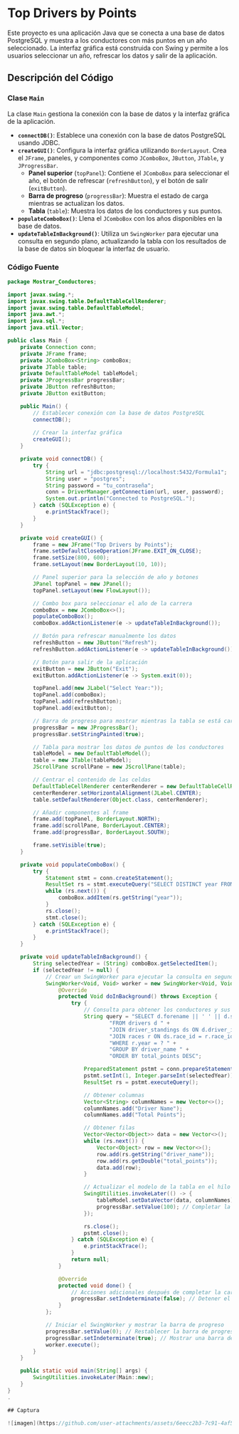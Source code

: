# Top Drivers by Points

Este proyecto es una aplicación Java que se conecta a una base de datos PostgreSQL y muestra a los conductores con más puntos en un año seleccionado. La interfaz gráfica está construida con Swing y permite a los usuarios seleccionar un año, refrescar los datos y salir de la aplicación.

## Descripción del Código

### Clase `Main`

La clase `Main` gestiona la conexión con la base de datos y la interfaz gráfica de la aplicación.

- **`connectDB()`**: Establece una conexión con la base de datos PostgreSQL usando JDBC.
- **`createGUI()`**: Configura la interfaz gráfica utilizando `BorderLayout`. Crea el `JFrame`, paneles, y componentes como `JComboBox`, `JButton`, `JTable`, y `JProgressBar`.
  - **Panel superior** (`topPanel`): Contiene el `JComboBox` para seleccionar el año, el botón de refrescar (`refreshButton`), y el botón de salir (`exitButton`).
  - **Barra de progreso** (`progressBar`): Muestra el estado de carga mientras se actualizan los datos.
  - **Tabla** (`table`): Muestra los datos de los conductores y sus puntos.
- **`populateComboBox()`**: Llena el `JComboBox` con los años disponibles en la base de datos.
- **`updateTableInBackground()`**: Utiliza un `SwingWorker` para ejecutar una consulta en segundo plano, actualizando la tabla con los resultados de la base de datos sin bloquear la interfaz de usuario.

### Código Fuente

```java
package Mostrar_Conductores;

import javax.swing.*;
import javax.swing.table.DefaultTableCellRenderer;
import javax.swing.table.DefaultTableModel;
import java.awt.*;
import java.sql.*;
import java.util.Vector;

public class Main {
    private Connection conn;
    private JFrame frame;
    private JComboBox<String> comboBox;
    private JTable table;
    private DefaultTableModel tableModel;
    private JProgressBar progressBar;
    private JButton refreshButton;
    private JButton exitButton;

    public Main() {
        // Establecer conexión con la base de datos PostgreSQL
        connectDB();
        
        // Crear la interfaz gráfica
        createGUI();
    }

    private void connectDB() {
        try {
            String url = "jdbc:postgresql://localhost:5432/Formula1";
            String user = "postgres";
            String password = "tu_contraseña";
            conn = DriverManager.getConnection(url, user, password);
            System.out.println("Connected to PostgreSQL.");
        } catch (SQLException e) {
            e.printStackTrace();
        }
    }

    private void createGUI() {
        frame = new JFrame("Top Drivers by Points");
        frame.setDefaultCloseOperation(JFrame.EXIT_ON_CLOSE);
        frame.setSize(800, 600);
        frame.setLayout(new BorderLayout(10, 10));

        // Panel superior para la selección de año y botones
        JPanel topPanel = new JPanel();
        topPanel.setLayout(new FlowLayout());

        // Combo box para seleccionar el año de la carrera
        comboBox = new JComboBox<>();
        populateComboBox();
        comboBox.addActionListener(e -> updateTableInBackground());

        // Botón para refrescar manualmente los datos
        refreshButton = new JButton("Refresh");
        refreshButton.addActionListener(e -> updateTableInBackground());

        // Botón para salir de la aplicación
        exitButton = new JButton("Exit");
        exitButton.addActionListener(e -> System.exit(0));

        topPanel.add(new JLabel("Select Year:"));
        topPanel.add(comboBox);
        topPanel.add(refreshButton);
        topPanel.add(exitButton);

        // Barra de progreso para mostrar mientras la tabla se está cargando
        progressBar = new JProgressBar();
        progressBar.setStringPainted(true);

        // Tabla para mostrar los datos de puntos de los conductores
        tableModel = new DefaultTableModel();
        table = new JTable(tableModel);
        JScrollPane scrollPane = new JScrollPane(table);

        // Centrar el contenido de las celdas
        DefaultTableCellRenderer centerRenderer = new DefaultTableCellRenderer();
        centerRenderer.setHorizontalAlignment(JLabel.CENTER);
        table.setDefaultRenderer(Object.class, centerRenderer);

        // Añadir componentes al frame
        frame.add(topPanel, BorderLayout.NORTH);
        frame.add(scrollPane, BorderLayout.CENTER);
        frame.add(progressBar, BorderLayout.SOUTH);

        frame.setVisible(true);
    }

    private void populateComboBox() {
        try {
            Statement stmt = conn.createStatement();
            ResultSet rs = stmt.executeQuery("SELECT DISTINCT year FROM races ORDER BY year DESC");
            while (rs.next()) {
                comboBox.addItem(rs.getString("year"));
            }
            rs.close();
            stmt.close();
        } catch (SQLException e) {
            e.printStackTrace();
        }
    }

    private void updateTableInBackground() {
        String selectedYear = (String) comboBox.getSelectedItem();
        if (selectedYear != null) {
            // Crear un SwingWorker para ejecutar la consulta en segundo plano
            SwingWorker<Void, Void> worker = new SwingWorker<Void, Void>() {
                @Override
                protected Void doInBackground() throws Exception {
                    try {
                        // Consulta para obtener los conductores y sus puntos totales para el año seleccionado
                        String query = "SELECT d.forename || ' ' || d.surname AS driver_name, SUM(ds.points) AS total_points " +
                                "FROM drivers d " +
                                "JOIN driver_standings ds ON d.driver_id = ds.driver_id " +
                                "JOIN races r ON ds.race_id = r.race_id " +
                                "WHERE r.year = ? " +
                                "GROUP BY driver_name " +
                                "ORDER BY total_points DESC";

                        PreparedStatement pstmt = conn.prepareStatement(query);
                        pstmt.setInt(1, Integer.parseInt(selectedYear));
                        ResultSet rs = pstmt.executeQuery();

                        // Obtener columnas
                        Vector<String> columnNames = new Vector<>();
                        columnNames.add("Driver Name");
                        columnNames.add("Total Points");

                        // Obtener filas
                        Vector<Vector<Object>> data = new Vector<>();
                        while (rs.next()) {
                            Vector<Object> row = new Vector<>();
                            row.add(rs.getString("driver_name"));
                            row.add(rs.getDouble("total_points"));
                            data.add(row);
                        }

                        // Actualizar el modelo de la tabla en el hilo de eventos de Swing
                        SwingUtilities.invokeLater(() -> {
                            tableModel.setDataVector(data, columnNames);
                            progressBar.setValue(100); // Completar la barra de progreso
                        });

                        rs.close();
                        pstmt.close();
                    } catch (SQLException e) {
                        e.printStackTrace();
                    }
                    return null;
                }

                @Override
                protected void done() {
                    // Acciones adicionales después de completar la carga de datos
                    progressBar.setIndeterminate(false); // Detener el estado indeterminado
                }
            };

            // Iniciar el SwingWorker y mostrar la barra de progreso
            progressBar.setValue(0); // Restablecer la barra de progreso
            progressBar.setIndeterminate(true); // Mostrar una barra de progreso indeterminada
            worker.execute();
        }
    }

    public static void main(String[] args) {
        SwingUtilities.invokeLater(Main::new);
    }
}
.

## Captura

![imagen](https://github.com/user-attachments/assets/6eecc2b3-7c91-4af5-8014-1557be9a7201)
